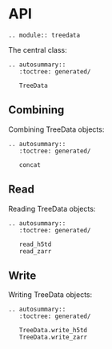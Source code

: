 # API

```{eval-rst}
.. module:: treedata
```

The central class:

```{eval-rst}
.. autosummary::
   :toctree: generated/

   TreeData
```

## Combining

Combining TreeData objects:

```{eval-rst}
.. autosummary::
   :toctree: generated/

   concat
```

## Read

Reading TreeData objects:

```{eval-rst}
.. autosummary::
   :toctree: generated/

   read_h5td
   read_zarr
```

## Write

Writing TreeData objects:

```{eval-rst}
.. autosummary::
   :toctree: generated/

   TreeData.write_h5td
   TreeData.write_zarr
```
